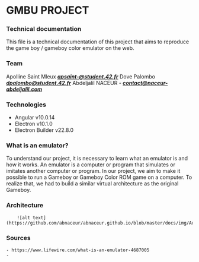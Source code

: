 # GMBU PROJECT

### Technical documentation

This file is a technical documentation of this project that aims to reproduce the game boy / gameboy color emulator on the web.

### Team
Apolline Saint Mleux ***apsaint-@student.42.fr***
Dove Palombo ***dpalombo@student.42.fr***
Abdeljalil NACEUR - ***contact@naceur-abdeljalil.com***

### Technologies
- Angular v10.0.14
- Electron v10.1.0
- Electron Builder v22.8.0

### What is an emulator?

To understand our project, it is necessary to learn what an emulator is and how it works.
An emulator is a computer or program that simulates or imitates another computer or program. 
In our project, we aim to make it possible to run a Gameboy or Gameboy Color ROM game on a computer. 
To realize that, we had to build a similar virtual architecture as the original Gameboy.

### Architecture

        ![alt text](https://github.com/abnaceur/abnaceur.github.io/blob/master/docs/img/Architecture_Overview_GB_Diagram.png)



### Sources

	- https://www.lifewire.com/what-is-an-emulator-4687005
	- 
	

